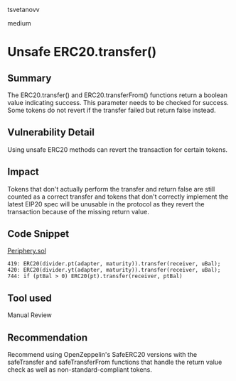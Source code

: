 tsvetanovv

medium

# Unsafe ERC20.transfer()

## Summary

The ERC20.transfer() and ERC20.transferFrom() functions return a boolean value indicating success. This parameter needs to be checked for success. Some tokens do not revert if the transfer failed but return false instead.

## Vulnerability Detail

Using unsafe ERC20 methods can revert the transaction for certain tokens.

## Impact

Tokens that don't actually perform the transfer and return false are still counted as a correct transfer and tokens that don't correctly implement the latest EIP20 spec will be unusable in the protocol as they revert the transaction because of the missing return value.

## Code Snippet
[Periphery.sol](https://github.com/sherlock-audit/2023-03-sense/blob/main/sense-v1/pkg/core/src/Periphery.sol#L419-L420)

```solidity
419: ERC20(divider.pt(adapter, maturity)).transfer(receiver, uBal);
420: ERC20(divider.yt(adapter, maturity)).transfer(receiver, uBal);
744: if (ptBal > 0) ERC20(pt).transfer(receiver, ptBal)
```

## Tool used

Manual Review

## Recommendation

Recommend using OpenZeppelin's SafeERC20 versions with the safeTransfer and safeTransferFrom functions that handle the return value check as well as non-standard-compliant tokens.